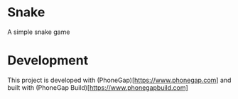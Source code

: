 # Snake

A simple snake game

# Development

This project is developed with (PhoneGap)[https://www.phonegap.com] and built with (PhoneGap Build)[https://www.phonegapbuild.com]